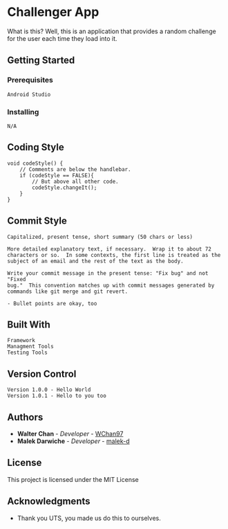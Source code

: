 # Challenger App

What is this?
Well, this is an application that provides a random challenge for the user each time they load into it.

## Getting Started

### Prerequisites

```
Android Studio
```

### Installing

```
N/A
```

## Coding Style
```
void codeStyle() {
    // Comments are below the handlebar.
    if (codeStyle == FALSE){ 
        // But above all other code.
        codeStyle.changeIt();
    }
}
```

## Commit Style
```
Capitalized, present tense, short summary (50 chars or less)

More detailed explanatory text, if necessary.  Wrap it to about 72
characters or so.  In some contexts, the first line is treated as the
subject of an email and the rest of the text as the body.

Write your commit message in the present tense: "Fix bug" and not "Fixed
bug."  This convention matches up with commit messages generated by
commands like git merge and git revert.

- Bullet points are okay, too

```

## Built With
```
Framework
Managment Tools
Testing Tools
```

## Version Control
```
Version 1.0.0 - Hello World
Version 1.0.1 - Hello to you too
```

## Authors

* **Walter Chan** - *Developer* - [WChan97](https://github.com/WChan97)
* **Malek Darwiche** - *Developer* - [malek-d](https://github.com/malek-d)

## License

This project is licensed under the MIT License

## Acknowledgments

* Thank you UTS, you made us do this to ourselves.

